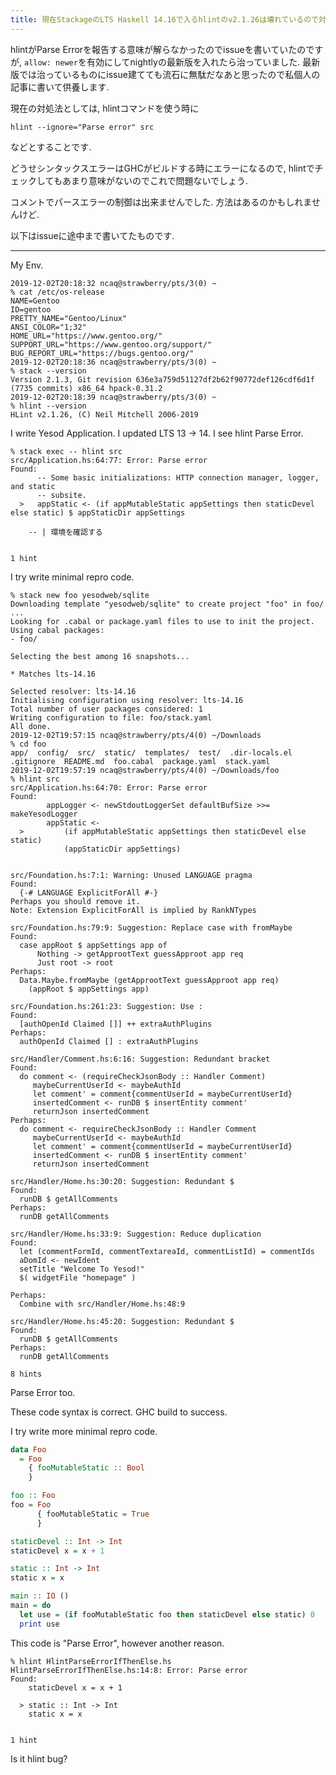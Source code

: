 ```yaml
---
title: 現在StackageのLTS Haskell 14.16で入るhlintのv2.1.26は壊れているので対策しました
---
```


hlintがParse Errorを報告する意味が解らなかったのでissueを書いていたのですが,
`allow: newer`を有効にしてnightlyの最新版を入れたら治っていました.
最新版では治っているものにissue建てても流石に無駄だなあと思ったので私個人の記事に書いて供養します.

現在の対処法としては,
hlintコマンドを使う時に

~~~console
hlint --ignore="Parse error" src
~~~

などとすることです.

どうせシンタックスエラーはGHCがビルドする時にエラーになるので,
hlintでチェックしてもあまり意味がないのでこれで問題ないでしょう.

コメントでパースエラーの制御は出来ませんでした.
方法はあるのかもしれませんけど.

以下はissueに途中まで書いてたものです.

---

My Env.

~~~
2019-12-02T20:18:32 ncaq@strawberry/pts/3(0) ~
% cat /etc/os-release
NAME=Gentoo
ID=gentoo
PRETTY_NAME="Gentoo/Linux"
ANSI_COLOR="1;32"
HOME_URL="https://www.gentoo.org/"
SUPPORT_URL="https://www.gentoo.org/support/"
BUG_REPORT_URL="https://bugs.gentoo.org/"
2019-12-02T20:18:36 ncaq@strawberry/pts/3(0) ~
% stack --version
Version 2.1.3, Git revision 636e3a759d51127df2b62f90772def126cdf6d1f (7735 commits) x86_64 hpack-0.31.2
2019-12-02T20:18:39 ncaq@strawberry/pts/3(0) ~
% hlint --version
HLint v2.1.26, (C) Neil Mitchell 2006-2019
~~~

I write Yesod Application.
I updated LTS 13 -> 14.
I see hlint Parse Error.

~~~console
% stack exec -- hlint src
src/Application.hs:64:77: Error: Parse error
Found:
      -- Some basic initializations: HTTP connection manager, logger, and static
      -- subsite.
  >   appStatic <- (if appMutableStatic appSettings then staticDevel else static) $ appStaticDir appSettings

    -- | 環境を確認する


1 hint
~~~

I try write minimal repro code.

~~~console
% stack new foo yesodweb/sqlite
Downloading template "yesodweb/sqlite" to create project "foo" in foo/ ...
Looking for .cabal or package.yaml files to use to init the project.
Using cabal packages:
- foo/

Selecting the best among 16 snapshots...

* Matches lts-14.16

Selected resolver: lts-14.16
Initialising configuration using resolver: lts-14.16
Total number of user packages considered: 1
Writing configuration to file: foo/stack.yaml
All done.
2019-12-02T19:57:15 ncaq@strawberry/pts/4(0) ~/Downloads
% cd foo
app/  config/  src/  static/  templates/  test/  .dir-locals.el  .gitignore  README.md  foo.cabal  package.yaml  stack.yaml
2019-12-02T19:57:19 ncaq@strawberry/pts/4(0) ~/Downloads/foo
% hlint src
src/Application.hs:64:70: Error: Parse error
Found:
        appLogger <- newStdoutLoggerSet defaultBufSize >>= makeYesodLogger
        appStatic <-
  >         (if appMutableStatic appSettings then staticDevel else static)
            (appStaticDir appSettings)


src/Foundation.hs:7:1: Warning: Unused LANGUAGE pragma
Found:
  {-# LANGUAGE ExplicitForAll #-}
Perhaps you should remove it.
Note: Extension ExplicitForAll is implied by RankNTypes

src/Foundation.hs:79:9: Suggestion: Replace case with fromMaybe
Found:
  case appRoot $ appSettings app of
      Nothing -> getApprootText guessApproot app req
      Just root -> root
Perhaps:
  Data.Maybe.fromMaybe (getApprootText guessApproot app req)
    (appRoot $ appSettings app)

src/Foundation.hs:261:23: Suggestion: Use :
Found:
  [authOpenId Claimed []] ++ extraAuthPlugins
Perhaps:
  authOpenId Claimed [] : extraAuthPlugins

src/Handler/Comment.hs:6:16: Suggestion: Redundant bracket
Found:
  do comment <- (requireCheckJsonBody :: Handler Comment)
     maybeCurrentUserId <- maybeAuthId
     let comment' = comment{commentUserId = maybeCurrentUserId}
     insertedComment <- runDB $ insertEntity comment'
     returnJson insertedComment
Perhaps:
  do comment <- requireCheckJsonBody :: Handler Comment
     maybeCurrentUserId <- maybeAuthId
     let comment' = comment{commentUserId = maybeCurrentUserId}
     insertedComment <- runDB $ insertEntity comment'
     returnJson insertedComment

src/Handler/Home.hs:30:20: Suggestion: Redundant $
Found:
  runDB $ getAllComments
Perhaps:
  runDB getAllComments

src/Handler/Home.hs:33:9: Suggestion: Reduce duplication
Found:
  let (commentFormId, commentTextareaId, commentListId) = commentIds
  aDomId <- newIdent
  setTitle "Welcome To Yesod!"
  $( widgetFile "homepage" )

Perhaps:
  Combine with src/Handler/Home.hs:48:9

src/Handler/Home.hs:45:20: Suggestion: Redundant $
Found:
  runDB $ getAllComments
Perhaps:
  runDB getAllComments

8 hints
~~~

Parse Error too.

These code syntax is correct.
GHC build to success.

I try write more minimal repro code.

~~~hs
data Foo
  = Foo
    { fooMutableStatic :: Bool
    }

foo :: Foo
foo = Foo
      { fooMutableStatic = True
      }

staticDevel :: Int -> Int
staticDevel x = x + 1

static :: Int -> Int
static x = x

main :: IO ()
main = do
  let use = (if fooMutableStatic foo then staticDevel else static) 0
  print use
~~~

This code is "Parse Error",
however another reason.

~~~console
% hlint HlintParseErrorIfThenElse.hs
HlintParseErrorIfThenElse.hs:14:8: Error: Parse error
Found:
    staticDevel x = x + 1

  > static :: Int -> Int
    static x = x


1 hint
~~~

Is it hlint bug?

